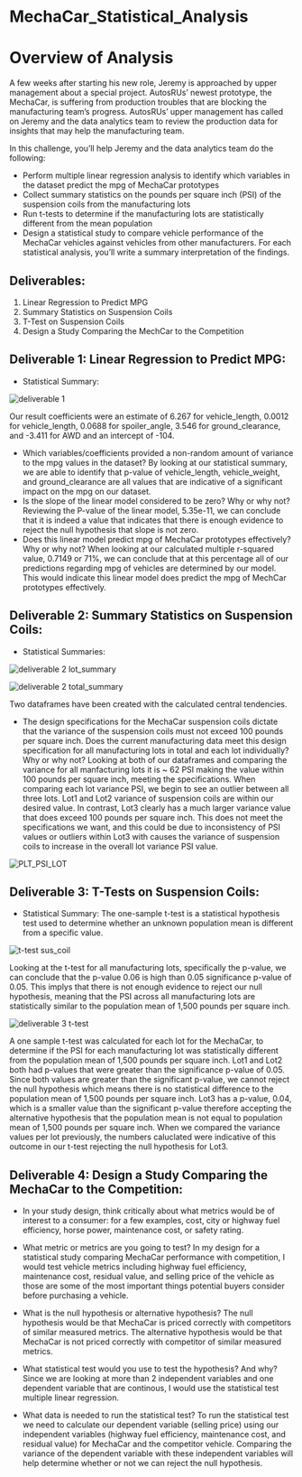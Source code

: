 # MechaCar_Statistical_Analysis

# Overview of Analysis
A few weeks after starting his new role, Jeremy is approached by upper management about a special project. AutosRUs’ newest prototype, the MechaCar, is suffering from production troubles that are blocking the manufacturing team’s progress. AutosRUs’ upper management has called on Jeremy and the data analytics team to review the production data for insights that may help the manufacturing team.

In this challenge, you’ll help Jeremy and the data analytics team do the following:
- Perform multiple linear regression analysis to identify which variables in the dataset predict the mpg of MechaCar prototypes
- Collect summary statistics on the pounds per square inch (PSI) of the suspension coils from the manufacturing lots
- Run t-tests to determine if the manufacturing lots are statistically different from the mean population
- Design a statistical study to compare vehicle performance of the MechaCar vehicles against vehicles from other manufacturers. For each statistical analysis, you’ll write a       summary interpretation of the findings.

## Deliverables:
1. Linear Regression to Predict MPG
2. Summary Statistics on Suspension Coils
3. T-Test on Suspension Coils
4. Design a Study Comparing the MechCar to the Competition

## Deliverable 1: Linear Regression to Predict MPG:
- Statistical Summary:

![deliverable 1 ](https://user-images.githubusercontent.com/90146132/152897593-27570e1e-417f-496a-aaa8-9252cd9e4a95.png)

  Our result coefficients were an estimate of 6.267 for vehicle_length, 0.0012 for vehicle_length, 0.0688 for spoiler_angle, 3.546 for ground_clearance,
and -3.411 for AWD and an intercept of -104.

- Which variables/coefficients provided a non-random amount of variance to the mpg values in the dataset?
  By looking at our statistical summary, we are able to identify that p-value of vehicle_length, vehicle_weight, and ground_clearance are all values that are indicative of a significant impact on the mpg on our dataset. 
- Is the slope of the linear model considered to be zero? Why or why not?
  Reviewing the P-value of the linear model, 5.35e-11, we can conclude that it is indeed a value that indicates that there is enough evidence to reject the null hypothesis that slope is not zero.
- Does this linear model predict mpg of MechaCar prototypes effectively? Why or why not?
  When looking at our calculated multiple r-squared value, 0.7149 or 71%, we can conclude that at this percentage all of our predictions regarding mpg of vehicles are determined by our model. This would indicate this linear model does predict the mpg of MechCar prototypes effectively. 
  
## Deliverable 2: Summary Statistics on Suspension Coils:
- Statistical Summaries:

![deliverable 2 lot_summary](https://user-images.githubusercontent.com/90146132/152902262-f7a650c8-a136-46c5-b2e3-a85e7b5f172f.png)

![deliverable 2 total_summary](https://user-images.githubusercontent.com/90146132/152902275-7edbf54d-6e93-4076-8080-bb48e3e1c862.png)

  Two dataframes have been created with the calculated central tendencies. 
  
 - The design specifications for the MechaCar suspension coils dictate that the variance of the suspension coils must not exceed 100 pounds per square inch. Does the current manufacturing data meet this design specification for all manufacturing lots in total and each lot individually? Why or why not?
  Looking at both of our dataframes and comparing the variance for all manfacturing lots it is ~ 62 PSI making the value within 100 pounds per square inch, meeting the specifications. When comparing each lot variance PSI, we begin to see an outlier between all three lots. Lot1 and Lot2 variance of suspension coils are within our desired value. In contrast, Lot3 clearly has a much larger variance value that does exceed 100 pounds per square inch. This does not meet the specifications we want, and this could be due to inconsistency of PSI values or outliers within Lot3 with causes the variance of suspension coils to increase in the overall lot variance PSI value. 

![PLT_PSI_LOT](https://user-images.githubusercontent.com/90146132/152904318-7f2a789f-a25f-413a-93c9-62c686088c71.png)

## Deliverable 3: T-Tests on Suspension Coils:
- Statistical Summary: The one-sample t-test is a statistical hypothesis test used to determine whether an unknown population mean is different from a specific value.

![t-test sus_coil](https://user-images.githubusercontent.com/90146132/152905396-7587ea40-67b5-4eb7-80d4-964ea2047187.png)

  Looking at the t-test for all manufacturing lots, specifically the p-value, we can conclude that the p-value 0.06 is high than 0.05 significance p-value of 0.05. This implys that there is not enough evidence to reject our null hypothesis, meaning that the PSI across all manufacturing lots are statistically similar to the population mean of 1,500 pounds per square inch.
  
 ![deliverable 3 t-test](https://user-images.githubusercontent.com/90146132/152904259-894991cb-4db1-404a-99c8-e7b6a0e35eb8.png)
 
  A one sample t-test was calculated for each lot for the MechaCar, to determine if the PSI for each manufacturing lot was statistically different from the population mean of 1,500 pounds per square inch. Lot1 and Lot2 both had p-values that were greater than the significance p-value of 0.05. Since both values are greater than the significant p-value, we cannot reject the null hypothesis which means there is no statistical difference to the population mean of 1,500 pounds per square inch. Lot3 has a p-value, 0.04, which is a smaller value than the significant p-value therefore accepting the alternative hypothesis that the population mean is not equal to population mean of 1,500 pounds per square inch. When we compared the variance values per lot previously, the numbers caluclated were indicative of this outcome in our t-test rejecting the null hypothesis for Lot3.
  
## Deliverable 4: Design a Study Comparing the MechaCar to the Competition:

- In your study design, think critically about what metrics would be of interest to a consumer: for a few examples, cost, city or highway fuel efficiency, horse power, maintenance cost, or safety rating.

- What metric or metrics are you going to test?
  In my design for a statistical study comparing MechaCar performance with competition, I would test vehicle metrics including highway fuel efficiency, maintenance cost, residual value, and selling price of the vehicle as those are some of the most important things potential buyers consider before purchasing a vehicle.
- What is the null hypothesis or alternative hypothesis?
  The null hypothesis would be that MechaCar is priced correctly with competitors of similar measured metrics.
  The alternative hypothesis would be that MechaCar is not priced correctly with competitor of similar measured metrics.
- What statistical test would you use to test the hypothesis? And why?
  Since we are looking at more than 2 independent variables and one dependent variable that are continous, I would use the statistical test multiple linear regression.
- What data is needed to run the statistical test?
  To run the statistical test we need to calculate our dependent variable (selling price) using our independent variables (highway fuel efficiency, maintenance cost, and residual value) for MechaCar and the competitor vehicle. Comparing the variance of the dependent variable with these independent variables will help determine whether or not we can reject the null hypothesis. 

  
